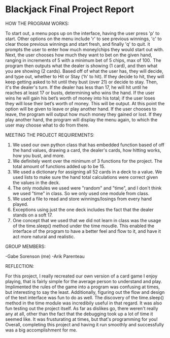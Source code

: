 Blackjack Final Project Report
==============================

HOW THE PROGRAM WORKS:

To start out, a menu pops up on the interface, having the user press 'p' to start. Other options on the menu include 'r' to see previous winnings, 'c' to clear those previous winnings and start fresh, and finally 'q' to quit. it prompts the user to enter how much money/chips they would start out with. Next, the user chooses how much they want to bet on the given hand, ranging in increments of 5 with a minimum bet of 5 chips, max of 100.  The program then outputs what the dealer is showing (1 card), and then what you are showing (2 cards). Based off of what the user has, they will decide, and type out, whether to Hit or Stay ('h' to hit). If they decide to hit, they will keep getting asked to hit until they bust (over 21) or decide to stay. Then, it's the dealer's turn. If the dealer has less than 17, he will hit until he reaches at least 17 or busts, determining who wins the hand. If the user wins he will gain his bet’s worth of money into his total; if the user loses they will lose their bet’s worth of money. This will be output.  At this point the option will be given to leave or play another hand. If the user chooses to leave, the program will output how much money they gained or lost. If they play another hand, the program will display the menu again, to which the user may choose what to do from there.

MEETING THE PROJECT REQUIREMENTS:

1. We used our own python class that has embedded function based of off the hand values, drawing a card, the dealer's cards, how hitting works, how you bust, and more.
2. We definitely went over the minimum of 3 functions for the project. The total amount of functions added up to be 15.
3. We used a dictionary for assigning all 52 cards in a deck to a value. We used lists to make sure the hand total calculations were correct given the values in the deck.
4. The only modules we used were "random" and "time", and I don't think we used "time" in class. So we only used one module from class.
5. We used a file to read and store winnings/losings from every hand played.
6. Exceptions using just the one deck includes the fact that the dealer stands on a soft 17.
7. One concept that we used that we did not learn in class was the usage of the time.sleep() method under the time moudle. This enabled the interface of the program to have a better feel and flow to it, and have it act more natural and realistic.

GROUP MEMBERS:

-Gabe Sorenson (me)
-Arik Parenteau

REFLECTION:

For this project, I really recreated our own version of a card game I enjoy playing, that is fairly simple for the average person to understand and play. Implimented the rules of the game into a program was confusing at times, but interesting to say the least.
Additionally, figuring out the flow and design of the text interface was fun to do as well. The discovery of the time.sleep() method in the time module was incredibily useful in that regard. It was also fun testing out the project itself.
As far as dislikes go, there weren't really any at all, other than the fact that the debugging took up a lot of time it seemed like.
It was frusturating at times, but that's programming for you! Overall, completing this project and having it run smoothly and successfully was a big accomplishment for me.


 

